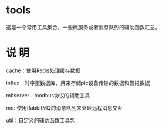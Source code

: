 # tools

这是一个常用工具集合，一些微服务或者消息队列的辅助函数汇总。

# 说 明

cache：使用Redis处理缓存数据

influx：时序型数据库，用来存储plc设备传输的数据和警报数据

mbserver：modbus协议的辅助工具

mq: 使用RabbitMQ的消息队列来处理远程消息交互

util：自定义的辅助函数工具包

